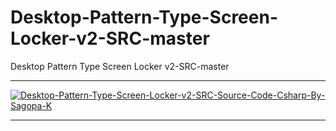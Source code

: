 # Desktop-Pattern-Type-Screen-Locker-v2-SRC-master
Desktop Pattern Type Screen Locker v2-SRC-master

** **

<a href="https://ibb.co/X3WcZtX"><img src="https://i.ibb.co/cCy4cQJ/Desktop-Pattern-Type-Screen-Locker-v2-SRC-Source-Code-Csharp-By-Sagopa-K.png" alt="Desktop-Pattern-Type-Screen-Locker-v2-SRC-Source-Code-Csharp-By-Sagopa-K" border="0"></a>

** **
